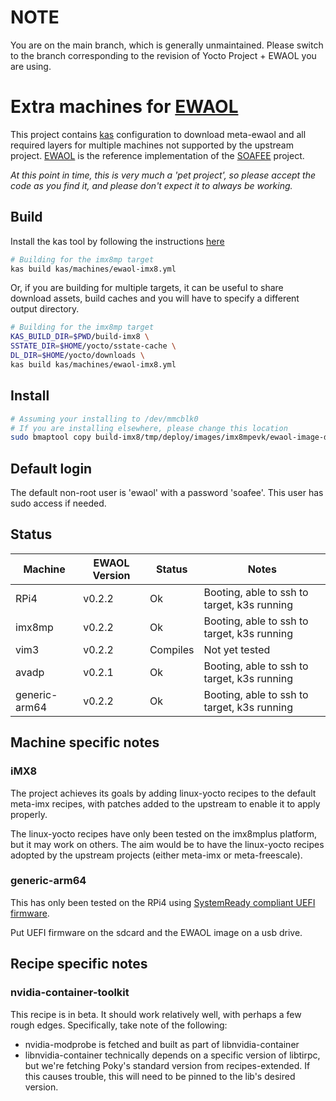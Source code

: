 # NOTE

You are on the main branch, which is generally unmaintained. Please switch to the branch corresponding to the revision of Yocto Project + EWAOL you are using.

# Extra machines for [EWAOL](https://gitlab.arm.com/ewaol/meta-ewaol)

This project contains [kas](https://kas.readthedocs.io/en/latest/index.html)
configuration to download meta-ewaol and all required layers for multiple
machines not supported by the upstream project.
[EWAOL](https://gitlab.arm.com/ewaol/meta-ewaol) is the reference implementation
of the [SOAFEE](http://soafee.io) project.

_At this point in time, this is very much a 'pet project', so please accept the
code as you find it, and please don't expect it to always be working._

## Build

Install the kas tool by following the instructions
[here](https://kas.readthedocs.io/en/latest/userguide.html)

```bash
# Building for the imx8mp target
kas build kas/machines/ewaol-imx8.yml
```

Or, if you are building for multiple targets, it can be useful to share download
assets, build caches and you will have to specify a different output directory.

```bash
# Building for the imx8mp target
KAS_BUILD_DIR=$PWD/build-imx8 \
SSTATE_DIR=$HOME/yocto/sstate-cache \
DL_DIR=$HOME/yocto/downloads \
kas build kas/machines/ewaol-imx8.yml
```

## Install

```bash
# Assuming your installing to /dev/mmcblk0
# If you are installing elsewhere, please change this location
sudo bmaptool copy build-imx8/tmp/deploy/images/imx8mpevk/ewaol-image-docker-imx8mpevk.wic.bz2 /dev/mmcblk0
```

## Default login

The default non-root user is 'ewaol' with a password 'soafee'.  This user has sudo access if needed.

## Status

| Machine | EWAOL Version |Status | Notes |
|---------|---------------|-------|-------|
| RPi4    | v0.2.2 | Ok | Booting, able to ssh to target, k3s running |
| imx8mp  | v0.2.2 | Ok | Booting, able to ssh to target, k3s running |
| vim3    | v0.2.2 | Compiles | Not yet tested |
| avadp   | v0.2.1 | Ok | Booting, able to ssh to target, k3s running |  
| generic-arm64 | v0.2.2 | Ok | Booting, able to ssh to target, k3s running |

## Machine specific notes

### iMX8

The project achieves its goals by adding linux-yocto recipes to the default
meta-imx recipes, with patches added to the upstream to enable it to apply
properly.

The linux-yocto recipes have only been tested on the imx8mplus platform, but it
may work on others.  The aim would be to have the linux-yocto recipes adopted
by the upstream projects (either meta-imx or meta-freescale).

### generic-arm64

This has only been tested on the RPi4 using [SystemReady compliant UEFI firmware](https://github.com/pftf/RPi4).

Put UEFI firmware on the sdcard and the EWAOL image on a usb drive.

## Recipe specific notes

### nvidia-container-toolkit

This recipe is in beta. It should work relatively well, with perhaps a few rough edges.
Specifically, take note of the following:

- nvidia-modprobe is fetched and built as part of libnvidia-container
- libnvidia-container technically depends on a specific version of libtirpc, but we're fetching Poky's standard version
  from recipes-extended. If this causes trouble, this will need to be pinned to the lib's desired version.
